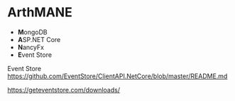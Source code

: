 # ArthMANE
* **M**ongoDB 
* **A**SP.NET Core 
* **N**ancyFx
* **E**vent Store

Event Store
https://github.com/EventStore/ClientAPI.NetCore/blob/master/README.md

https://geteventstore.com/downloads/
